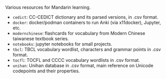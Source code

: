 Various resources for Mandarin learning.

- `cedict`: CC-CEDICT dictionary and its parsed versions, in .csv format.
- `docker`: docker/podman containers to run Anki (via x11docker), Jupyter, etc.
- `modernchinese`: flashcards for vocabulary from Modern Chinese taiwanese textbook series.
- `notebooks`: jupyter notebooks for small projects.
- `tbcl`: TBCL vocabulary wordlist, characters and grammar points in .csv format.
- `tocfl`: TOCFL and CCCC vocabulary wordlists in .csv format.
- `unihan`: Unihan database in .csv format, main reference on Unicode codepoints and their properties.
